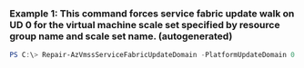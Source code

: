 ### Example 1: This command forces service fabric update walk on UD 0 for the virtual machine scale set specified by resource group name and scale set name. (autogenerated)
```powershell
PS C:\> Repair-AzVmssServiceFabricUpdateDomain -PlatformUpdateDomain 0 -ResourceGroupName $rgname -VMScaleSetName $vmssName
```

